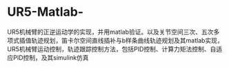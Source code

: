 # UR5-Matlab-
UR5机械臂的正逆运动学的实现，并用matlab验证。以及关节空间三次、五次多项式插值轨迹规划，笛卡尔空间直线插补与b样条曲线轨迹规划及其matlab实现，
UR5机械臂运动控制，轨迹跟踪控制方法，包括PID控制、计算力矩法控制、自适应PID控制，及其simulink仿真
